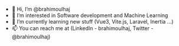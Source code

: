 - 👋 Hi, I’m @brahimoulhaj
- 👀 I’m interested in Software development and Machine Learning
- 🌱 I’m currently learning new stuff (Vue3, Vite.js, Laravel, Inertia ...)
- 📫 You can reach me at (LinkedIn - brahimoulhaj, Twitter - @brahimoulhaj)

<!---
brahimoulhaj/brahimoulhaj is a ✨ special ✨ repository because its `README.md` (this file) appears on your GitHub profile.
You can click the Preview link to take a look at your changes.
--->
